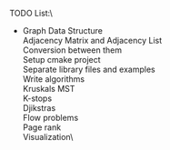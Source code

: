 TODO List:\
- Graph Data Structure\
Adjacency Matrix and Adjacency List\
            Conversion between them\
    Setup cmake project\
            Separate library files and examples\
    Write algorithms\
            Kruskals MST\
            K-stops\
            Djikstras\
            Flow problems\
            Page rank\
    Visualization\

